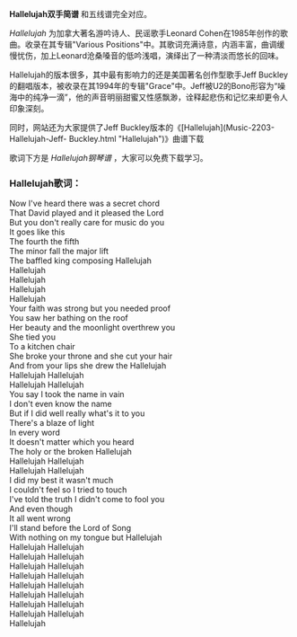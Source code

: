 

**Hallelujah双手简谱** 和五线谱完全对应。

_Hallelujah_ 为加拿大著名游吟诗人、民谣歌手Leonard Cohen在1985年创作的歌曲。收录在其专辑"Various
Positions"中。其歌词充满诗意，内涵丰富，曲调缓慢忧伤，加上Leonard沧桑嗓音的低吟浅唱，演绎出了一种清淡而悠长的回味。

Hallelujah的版本很多，其中最有影响力的还是美国著名创作型歌手Jeff
Buckley的翻唱版本，被收录在其1994年的专辑"Grace"中。Jeff被U2的Bono形容为“噪海中的纯净一滴”，他的声音明丽甜蜜又性感飘渺，诠释起悲伤和记忆来却更令人印象深刻。

同时，网站还为大家提供了Jeff Buckley版本的《[Hallelujah](Music-2203-Hallelujah-Jeff-
Buckley.html "Hallelujah")》曲谱下载

歌词下方是 _Hallelujah钢琴谱_ ，大家可以免费下载学习。

### Hallelujah歌词：

Now I've heard there was a secret chord  
That David played and it pleased the Lord  
But you don't really care for music do you  
It goes like this  
The fourth the fifth  
The minor fall the major lift  
The baffled king composing Hallelujah  
Hallelujah  
Hallelujah  
Hallelujah  
Hallelujah  
Your faith was strong but you needed proof  
You saw her bathing on the roof  
Her beauty and the moonlight overthrew you  
She tied you  
To a kitchen chair  
She broke your throne and she cut your hair  
And from your lips she drew the Hallelujah  
Hallelujah Hallelujah  
Hallelujah Hallelujah  
You say I took the name in vain  
I don't even know the name  
But if I did well really what's it to you  
There's a blaze of light  
In every word  
It doesn't matter which you heard  
The holy or the broken Hallelujah  
Hallelujah Hallelujah  
Hallelujah Hallelujah  
I did my best it wasn't much  
I couldn't feel so I tried to touch  
I've told the truth I didn't come to fool you  
And even though  
It all went wrong  
I'll stand before the Lord of Song  
With nothing on my tongue but Hallelujah  
Hallelujah Hallelujah  
Hallelujah Hallelujah  
Hallelujah Hallelujah  
Hallelujah Hallelujah  
Hallelujah Hallelujah  
Hallelujah Hallelujah  
Hallelujah Hallelujah  
Hallelujah Hallelujah  
Hallelujah

